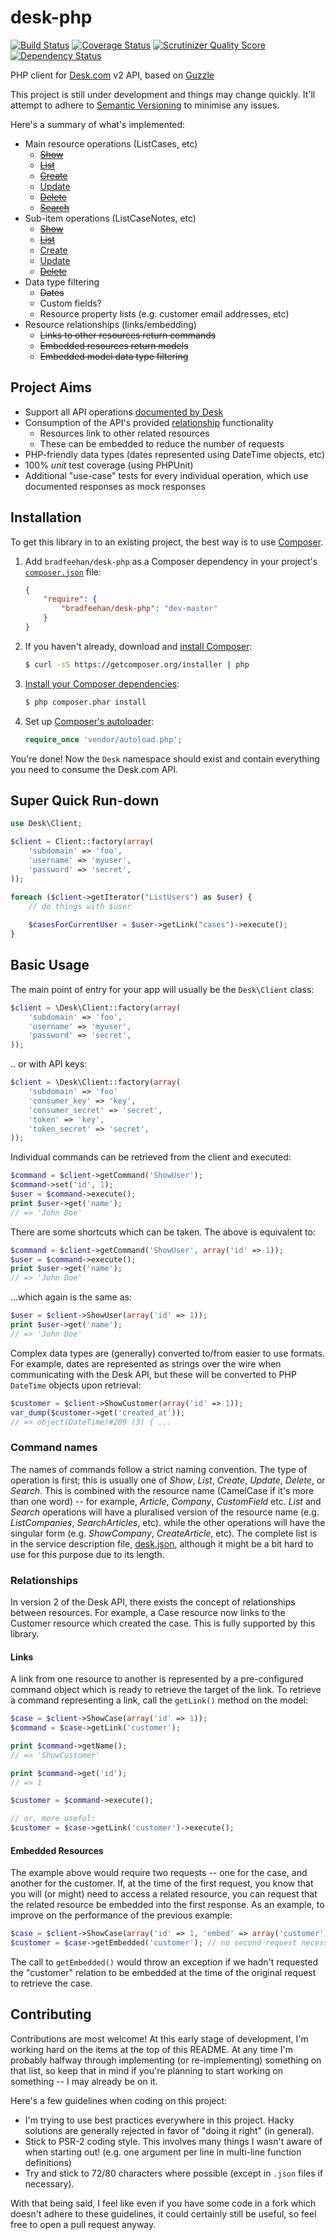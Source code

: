 desk-php
========

[![Build Status][build-badge]][build]
[![Coverage Status][coverage-badge]][coverage]
[![Scrutinizer Quality Score][quality-badge]][quality]
[![Dependency Status][dependency-badge]][dependency]

[build-badge]: <https://travis-ci.org/bradfeehan/desk-php.svg?branch=master>
[build]: <https://travis-ci.org/bradfeehan/desk-php>
[coverage-badge]: <https://coveralls.io/repos/bradfeehan/desk-php/badge.png>
[coverage]: <https://coveralls.io/r/bradfeehan/desk-php>
[quality-badge]: <https://scrutinizer-ci.com/g/bradfeehan/desk-php/badges/quality-score.png?s=adb63132e678c70d2c23dd64cb1fde9b9dcd5318>
[quality]: <https://scrutinizer-ci.com/g/bradfeehan/desk-php/>
[dependency-badge]: <https://www.versioneye.com/user/projects/51a6bea6fa4f3d0002004335/badge.png>
[dependency]: <https://www.versioneye.com/user/projects/51a6bea6fa4f3d0002004335>

PHP client for [Desk.com](http://desk.com) v2 API, based on
[Guzzle](http://guzzlephp.org)

This project is still under development and things may change quickly.
It'll attempt to adhere to [Semantic Versioning] to minimise any
issues.

[Semantic Versioning]: <http://semver.org>

Here's a summary of what's implemented:

 * Main resource operations (ListCases, etc)
    * ~~[Show](https://github.com/bradfeehan/desk-php/issues/5)~~
    * ~~[List](https://github.com/bradfeehan/desk-php/issues/3)~~
    * ~~[Create](https://github.com/bradfeehan/desk-php/issues/8)~~
    * [Update](https://github.com/bradfeehan/desk-php/issues/11)
    * ~~[Delete](https://github.com/bradfeehan/desk-php/issues/13)~~
    * ~~[Search](https://github.com/bradfeehan/desk-php/issues/15)~~
 * Sub-item operations (ListCaseNotes, etc)
    * ~~[Show](https://github.com/bradfeehan/desk-php/issues/6)~~
    * ~~[List](https://github.com/bradfeehan/desk-php/issues/4)~~
    * [Create](https://github.com/bradfeehan/desk-php/issues/9)
    * [Update](https://github.com/bradfeehan/desk-php/issues/12)
    * ~~[Delete](https://github.com/bradfeehan/desk-php/issues/14)~~
 * Data type filtering
    * ~~Dates~~
    * Custom fields?
    * Resource property lists (e.g. customer email addresses, etc)
 * Resource relationships (links/embedding)
    * ~~Links to other resources return commands~~
    * ~~Embedded resources return models~~
    * ~~Embedded model data type filtering~~


Project Aims
------------

 * Support all API operations [documented by Desk][desk-docs]
 * Consumption of the API's provided [relationship][desk-relationships]
   functionality
    * Resources link to other related resources
    * These can be embedded to reduce the number of requests
 * PHP-friendly data types (dates represented using DateTime objects, etc)
 * 100% *unit* test coverage (using PHPUnit)
 * Additional "use-case" tests for every individual operation, which
   use documented responses as mock responses

[desk-docs]: <http://dev.desk.com/API/using-the-api/#general>
[desk-relationships]: <http://dev.desk.com/API/using-the-api/#relationships>


Installation
------------

To get this library in to an existing project, the best way is to use
[Composer](http://getcomposer.org).

1. Add `bradfeehan/desk-php` as a Composer dependency in your project's
   [`composer.json`][composer-json] file:

    ```json
    {
        "require": {
            "bradfeehan/desk-php": "dev-master"
        }
    }
    ```

2. If you haven't already, download and
   [install Composer][composer-download]:

    ```bash
    $ curl -sS https://getcomposer.org/installer | php
    ```

3. [Install your Composer dependencies][composer-install]:

    ```bash
    $ php composer.phar install
    ```

4. Set up [Composer's autoloader][composer-loader]:

    ```php
    require_once 'vendor/autoload.php';
    ```

You're done! Now the `Desk` namespace should exist and contain
everything you need to consume the Desk.com API.

[composer-json]: <http://getcomposer.org/doc/01-basic-usage.md#the-require-key>
    "More on the composer.json format"
[composer-download]: <http://getcomposer.org/doc/01-basic-usage.md#installation>
    "More detailed installation instructions on the Composer site"
[composer-install]: <http://getcomposer.org/doc/01-basic-usage.md#installing-dependencies>
    "More detailed instructions on the Composer site"
[composer-loader]: <http://getcomposer.org/doc/01-basic-usage.md#autoloading>
    "More information about the autoloader on the Composer site"


Super Quick Run-down
--------------------

```php
use Desk\Client;

$client = Client::factory(array(
    'subdomain' => 'foo',
    'username' => 'myuser',
    'password' => 'secret',
));

foreach ($client->getIterator("ListUsers") as $user) {
    // do things with $user
    
    $casesForCurrentUser = $user->getLink("cases")->execute();
}
```



Basic Usage
-----------

The main point of entry for your app will usually be the `Desk\Client` class:

```php
$client = \Desk\Client::factory(array(
    'subdomain' => 'foo',
    'username' => 'myuser',
    'password' => 'secret',
));
```

.. or with API keys:

```php
$client = \Desk\Client::factory(array(
    'subdomain' => 'foo'
    'consumer_key' => 'key',
    'consumer_secret' => 'secret',
    'token' => 'key',
    'token_secret' => 'secret',
));
```

Individual commands can be retrieved from the client and executed:

```php
$command = $client->getCommand('ShowUser');
$command->set('id', 1);
$user = $command->execute();
print $user->get('name');
// => 'John Doe'
```

There are some shortcuts which can be taken. The above is equivalent to:

```php
$command = $client->getCommand('ShowUser', array('id' => 1));
$user = $command->execute();
print $user->get('name');
// => 'John Doe'
```

...which again is the same as:

```php
$user = $client->ShowUser(array('id' => 1));
print $user->get('name');
// => 'John Doe'
```

Complex data types are (generally) converted to/from easier to use
formats. For example, dates are represented as strings over the wire
when communicating with the Desk API, but these will be converted to
PHP `DateTime` objects upon retrieval:

```php
$customer = $client->ShowCustomer(array('id' => 1));
var_dump($customer->get('created_at'));
// => object(DateTime)#209 (3) { ...
```


### Command names

The names of commands follow a strict naming convention. The type of
operation is first; this is usually one of *Show*, *List*, *Create*,
*Update*, *Delete*, or *Search*. This is combined with the resource
name (CamelCase if it's more than one word) -- for example, *Article*,
*Company*, *CustomField* etc. *List* and *Search* operations will have
a pluralised version of the resource name (e.g. *ListCompanies*,
*SearchArticles*, etc). while the other operations will have the
singular form (e.g. *ShowCompany*, *CreateArticle*, etc). The complete
list is in the service description file,
[desk.json][service-description], although it might be a bit hard to
use for this purpose due to its length.

[service-description]: <https://github.com/bradfeehan/desk-php/blob/master/lib/Desk/Client/desk.json>
    "View this file on GitHub"


### Relationships

In version 2 of the Desk API, there exists the concept of relationships
between resources. For example, a Case resource now links to the
Customer resource which created the case. This is fully supported by
this library.

#### Links

A link from one resource to another is represented by a pre-configured
command object which is ready to retrieve the target of the link. To
retrieve a command representing a link, call the `getLink()` method on
the model:

```php
$case = $client->ShowCase(array('id' => 1));
$command = $case->getLink('customer');

print $command->getName();
// => 'ShowCustomer'

print $command->get('id');
// => 1

$customer = $command->execute();

// or, more useful:
$customer = $case->getLink('customer')->execute();
```

#### Embedded Resources

The example above would require two requests -- one for the case, and
another for the customer. If, at the time of the first request, you
know that you will (or might) need to access a related resource, you
can request that the related resource be embedded into the first
response. As an example, to improve on the performance of the previous
example:

```php
$case = $client->ShowCase(array('id' => 1, 'embed' => array('customer')));
$customer = $case->getEmbedded('customer'); // no second request necessary
```

The call to `getEmbedded()` would throw an exception if we hadn't
requested the "customer" relation to be embedded at the time of the
original request to retrieve the case.


Contributing
------------

Contributions are most welcome! At this early stage of development,
I'm working hard on the items at the top of this README. At any time
I'm probably halfway through implementing (or re-implementing)
something on that list, so keep that in mind if you're planning to
start working on something -- I may already be on it.

Here's a few guidelines when coding on this project:

 * I'm trying to use best practices everywhere in this project. Hacky
   solutions are generally rejected in favor of "doing it right" (in
   general).
 * Stick to PSR-2 coding style. This involves many things I wasn't
   aware of when starting out! (e.g. one argument per line in
   multi-line function definitions)
 * Try and stick to 72/80 characters where possible (except in `.json`
   files if necessary).

With that being said, I feel like even if you have some code in a fork
which doesn't adhere to these guidelines, it could certainly still be
useful, so feel free to open a pull request anyway.
